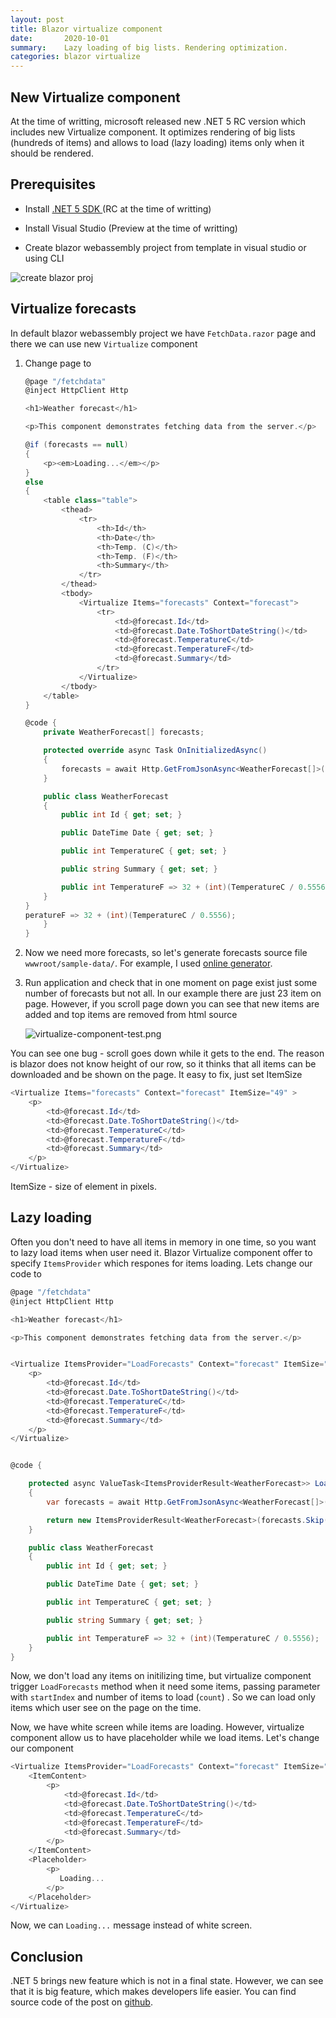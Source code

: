 ```yaml
---
layout: post
title: Blazor virtualize component
date:       2020-10-01
summary:    Lazy loading of big lists. Rendering optimization.
categories: blazor virtualize
---
```


## New Virtualize component

At the time of writting, microsoft released new .NET 5 RC version which includes new Virtualize component. It optimizes rendering of big lists (hundreds of items) and allows to load (lazy loading) items only when it should be rendered.

## Prerequisites

- Install [.NET 5 SDK ](https://dotnet.microsoft.com/download/dotnet/5.0) (RC at the time of writting)

- Install Visual Studio (Preview at the time of writting)

- Create blazor webassembly project from template in visual studio or using CLI
  
![create blazor proj ](/images/blazor-virtualize-component/2020-09-23-16-13-33-image.png)

## Virtualize forecasts

In default blazor webassembly project we have `FetchData.razor` page and there we can use new `Virtualize` component

1. Change page to 
   
   ```csharp
   @page "/fetchdata"
   @inject HttpClient Http
   
   <h1>Weather forecast</h1>
   
   <p>This component demonstrates fetching data from the server.</p>
   
   @if (forecasts == null)
   {
       <p><em>Loading...</em></p>
   }
   else
   {
       <table class="table">
           <thead>
               <tr>
                   <th>Id</th>
                   <th>Date</th>
                   <th>Temp. (C)</th>
                   <th>Temp. (F)</th>
                   <th>Summary</th>
               </tr>
           </thead>
           <tbody>
               <Virtualize Items="forecasts" Context="forecast">
                   <tr>
                       <td>@forecast.Id</td>
                       <td>@forecast.Date.ToShortDateString()</td>
                       <td>@forecast.TemperatureC</td>
                       <td>@forecast.TemperatureF</td>
                       <td>@forecast.Summary</td>
                   </tr>
               </Virtualize>
           </tbody>
       </table>
   }
   
   @code {
       private WeatherForecast[] forecasts;
   
       protected override async Task OnInitializedAsync()
       {
           forecasts = await Http.GetFromJsonAsync<WeatherForecast[]>("sample-data/weather.json");
       }
   
       public class WeatherForecast
       {
           public int Id { get; set; }
   
           public DateTime Date { get; set; }
   
           public int TemperatureC { get; set; }
   
           public string Summary { get; set; }
   
           public int TemperatureF => 32 + (int)(TemperatureC / 0.5556);
       }
   }
   peratureF => 32 + (int)(TemperatureC / 0.5556);
       }
   }
   ```

2. Now we need more forecasts, so let's generate forecasts source file `wwwroot/sample-data/`. For example, I used [online generator](https://www.json-generator.com/).

3. Run application and check that in one moment on page exist just some number of forecasts but not all. In our example there are just 23 item on page. However, if you scroll page down you can see that new items are added and top items are removed from html source
   
   ![virtualize-component-test.png](https://raw.githubusercontent.com/nightBaker/nightBaker.github.io/master/2020/09/23-17-22-15-virtualize-component-test.png)

You can see one bug - scroll goes down while it gets to the end. The reason is blazor does not know height of our row, so it thinks that all items can be downloaded and be shown on the page. It easy to fix, just set ItemSize

```csharp
<Virtualize Items="forecasts" Context="forecast" ItemSize="49" >
    <p>
        <td>@forecast.Id</td>
        <td>@forecast.Date.ToShortDateString()</td>
        <td>@forecast.TemperatureC</td>
        <td>@forecast.TemperatureF</td>
        <td>@forecast.Summary</td>
    </p>
</Virtualize>
```

ItemSize - size of element in pixels.

## Lazy loading

Often you don't need to have all items in memory in one time, so you want to lazy load items when user need it. Blazor Virtualize component offer to specify `ItemsProvider` which respones for items loading. Lets change our code to

```csharp
@page "/fetchdata"
@inject HttpClient Http

<h1>Weather forecast</h1>

<p>This component demonstrates fetching data from the server.</p>


<Virtualize ItemsProvider="LoadForecasts" Context="forecast" ItemSize="10" >
    <p>
        <td>@forecast.Id</td>
        <td>@forecast.Date.ToShortDateString()</td>
        <td>@forecast.TemperatureC</td>
        <td>@forecast.TemperatureF</td>
        <td>@forecast.Summary</td>
    </p>
</Virtualize>


@code {

    protected async ValueTask<ItemsProviderResult<WeatherForecast>> LoadForecasts(ItemsProviderRequest request)
    {
        var forecasts = await Http.GetFromJsonAsync<WeatherForecast[]>("sample-data/weather.json");

        return new ItemsProviderResult<WeatherForecast>(forecasts.Skip(request.StartIndex).Take(request.Count), forecasts.Count());
    }

    public class WeatherForecast
    {
        public int Id { get; set; }

        public DateTime Date { get; set; }

        public int TemperatureC { get; set; }

        public string Summary { get; set; }

        public int TemperatureF => 32 + (int)(TemperatureC / 0.5556);
    }
}
```

Now, we don't load any items on initilizing time, but virtualize component trigger `LoadForecasts` method when it need some items, passing parameter with `startIndex` and number of items to load (`count`) . So we can load only items which user see on the page on the time.

Now, we have white screen while items are loading. However, virtualize component allow us to have placeholder while we load items. Let's change our component 

```csharp
<Virtualize ItemsProvider="LoadForecasts" Context="forecast" ItemSize="10">   
    <ItemContent>
        <p>
            <td>@forecast.Id</td>
            <td>@forecast.Date.ToShortDateString()</td>
            <td>@forecast.TemperatureC</td>
            <td>@forecast.TemperatureF</td>
            <td>@forecast.Summary</td>
        </p>
    </ItemContent>
    <Placeholder>
        <p>
           Loading...
        </p>
    </Placeholder>
</Virtualize>
```

Now, we can `Loading...` message instead of white screen.

## Conclusion

 .NET 5 brings new feature which is not in a final state. However, we can see that it is big feature, which makes developers life easier. You can find source code of the post on [github](https://github.com/nightBaker/examples/tree/master/examples/BlazorVirtualizeComponent/BlazorVirtualizeComponentTester).

